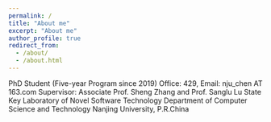 ```yaml
---
permalink: /
title: "About me"
excerpt: "About me"
author_profile: true
redirect_from: 
  - /about/
  - /about.html
---
```


PhD Student (Five-year Program since 2019)
Office: 429, Email: nju\_chen AT 163.com
Supervisor: Associate Prof. Sheng Zhang and Prof. Sanglu Lu
State Key Laboratory of Novel Software Technology
Department of Computer Science and Technology
Nanjing University, P.R.China